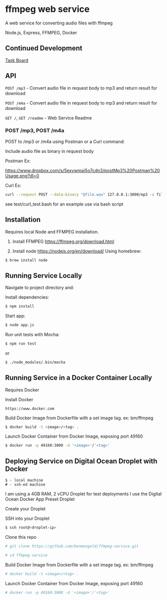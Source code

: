 # ffmpeg web service

A web service for converting audio files with ffmpeg

Node.js, Express, FFMPEG, Docker


## Continued Development

[Task Board](https://trello.com/b/I5Eh8JnX/ff-ffmpeg-service)

## API

`POST /mp3` - Convert audio file in request body to mp3 and return result for download

`POST /m4a` - Convert audio file in request body to mp3 and return result for download

`GET /`, `GET /readme` - Web Service Readme

### POST /mp3, POST /m4a

POST to /mp3 or /m4a using Postman or a Curl command:

Include audio file as binary in request body

Postman Ex:

https://www.dropbox.com/s/5exywmaj5o7cdn3/postMp3%20Postman%20Usage.png?dl=0

Curl Ex:

```bash
curl --request POST --data-binary "@file.wav" 127.0.0.1:3000/mp3 -o file.mp3
```

see test/curl_test.bash for an example use via bash script

## Installation

Requires local Node and FFMPEG installation.

1. Install FFMPEG https://ffmpeg.org/download.html

2. Install node https://nodejs.org/en/download/
   Using homebrew:

```bash
$ brew install node
```

## Running Service Locally

Navigate to project directory and:

Install dependencies:

```bash
$ npm install
```

Start app:

```bash
$ node app.js
```

Run unit tests with Mocha:

```bash
$ npm run test
```

or

```bash
$ ./node_modules/.bin/mocha
```

## Running Service in a Docker Container Locally

Requires Docker

Install Docker

```
https://www.docker.com
```

Build Docker Image from Dockerfile with a set image tag. ex: bm/ffmpeg

```bash
$ docker build -t <image>/<tag> .
```

Launch Docker Container from Docker Image, exposing port 49160

```bash
$ docker run -p 49160:3000 -d '<image>'/'<tag>'
```

## Deploying Service on Digital Ocean Droplet with Docker

```
$ - local machine
# - ssh-ed machine
```

I am using a 4GB RAM, 2 vCPU Droplet for test deployments
I use the Digital Ocean Docker App Preset Droplet

Create your Droplet

SSH into your Droplet

```bash
$ ssh root@<droplet-ip>
```

Clone this repo

```bash
# git clone https://github.com/benmangold/ffmpeg-service.git
```

```bash
# cd ffmpeg-service
```

Build Docker Image from Dockerfile with a set image tag. ex: bm/ffmpeg

```bash
# docker build -t <image>/<tag> .
```

Launch Docker Container from Docker Image, exposing port 49160

```bash
# docker run -p 49160:3000 -d '<image>'/'<tag>'
```
